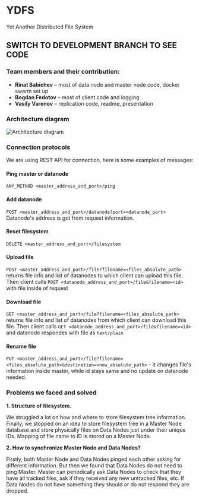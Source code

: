 # YDFS
Yet Another Distributed File System

## SWITCH TO DEVELOPMENT BRANCH TO SEE CODE

### Team members and their contribution:
* **Rinat Babichev** – most of data node and master node code, docker swarm set up
* **Bogdan Fedotov** – most of client code and logging
* **Vasily Varenov** – replication code, readme, presentation

### Architecture diagram

![Architecture diagram](https://i.imgur.com/EtBskqu.png)

### Connection protocols
We are using REST API for connection, here is some examples of messages:

#### Ping master or datanode
`ANY_METHOD <master_address_and_port>/ping`

#### Add datanode
`POST <master_address_and_port>/datanode?port=<datanode_port>` Datanode's address is got from request information.

#### Reset filesystem
`DELETE <master_address_and_port>/filesystem`

#### Upload file
`POST <master_address_and_port>/file?filename=<files_absolute_path>` returns file info and list of datanodes to which client can upload this file. Then client calls `POST <datanode_address_and_port>/file&filename=<id>` with file inside of request

#### Download file
`GET <master_address_and_port>/file?filename=<files_absolute_path>` returns file info and list of datanodes from which client can download this file. Then client calls `GET <datanode_address_and_port>/file&filename=<id>` and datanode respondes with file as `text/plain`

#### Rename file
`PUT <master_address_and_port>/file?filename=<files_absolute_path>&destination=<new_absolute_path>` – it changes file's information inside master, while id stays same and no update on datanode needed.

### Problems we faced and solved
**1. Structure of filesystem.**

We struggled a lot on how and where to store filesystem tree information. Finally, we stopped on an idea to store filesystem tree in a Master Node database and store physically files on Data Nodes just under their unique IDs. Mapping of file name to ID is stored on a Master Node.

**2. How to synchronize Master Node and Data Nodes?**

Firstly, both Master Node and Data Nodes pinged each other asking for different information. But then we found that Data Nodes do not need to ping Master. Master can periodically ask Data Nodes to check that they have all tracked files, ask if they received any new untracked files, etc. If Data Nodes do not have something they should or do not respond they are dropped.
